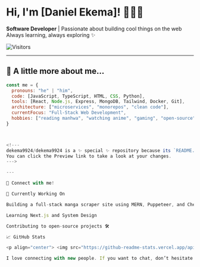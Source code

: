 # Hi, I'm [Daniel Ekema]! 👨‍💻🌙

**Software Developer** | Passionate about building cool things on the web  
Always learning, always exploring ✨

![Visitors](https://komarev.com/ghpvc/?username=yourusername&color=blue)

---

## 🧠 A little more about me...

```js
const me = {
  pronouns: "he" | "him",
  code: [JavaScript, TypeScript, HTML, CSS, Python],
  tools: [React, Node.js, Express, MongoDB, Tailwind, Docker, Git],
  architecture: ["microservices", "monorepos", "clean code"],
  currentFocus: "Full-Stack Web Development",
  hobbies: ["reading manhwa", "watching anime", "gaming", "open-source", "soccer"]
}



<!---
dekema9924/dekema9924 is a ✨ special ✨ repository because its `README.md` (this file) appears on your GitHub profile.
You can click the Preview link to take a look at your changes.
--->

---

💬 Connect with me!

🌱 Currently Working On

Building a full-stack manga scraper site using MERN, Puppeteer, and Cheerio 📚

Learning Next.js and System Design

Contributing to open-source projects 🛠️

📈 GitHub Stats

<p align="center"> <img src="https://github-readme-stats.vercel.app/api?username=dekema9924&show_icons=true&theme=tokyonight" /> <img src="https://github-readme-stats.vercel.app/api/top-langs/?username=dekema9924&layout=compact&theme=tokyonight" /> </p>

I love connecting with new people. If you want to chat, don’t hesitate to reach out! 😊

